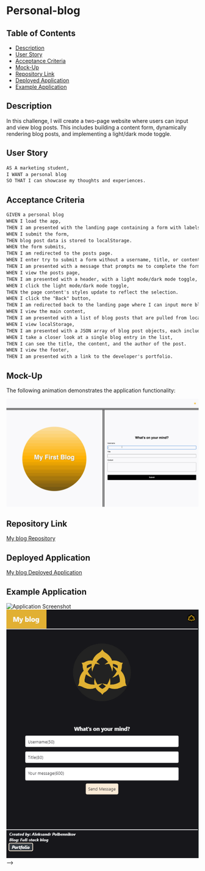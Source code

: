 # Personal-blog

## Table of Contents
- [Description](#description)
- [User Story](#user-story)
- [Acceptance Criteria](#acceptance-criteria)
- [Mock-Up](#mock-up)
- [Repository Link](#repository-link)
- [Deployed Application](#deployed-application)
- [Example Application](#example-application)

## Description
In this challenge, I will create a two-page website where users can input and view blog posts. This includes building a content form, dynamically rendering blog posts, and implementing a light/dark mode toggle.

## User Story

```md
AS A marketing student,
I WANT a personal blog
SO THAT I can showcase my thoughts and experiences.
```

## Acceptance Criteria

```md
GIVEN a personal blog
WHEN I load the app,
THEN I am presented with the landing page containing a form with labels and inputs for username, blog title, and blog content.
WHEN I submit the form,
THEN blog post data is stored to localStorage.
WHEN the form submits,
THEN I am redirected to the posts page.
WHEN I enter try to submit a form without a username, title, or content,
THEN I am presented with a message that prompts me to complete the form.
WHEN I view the posts page,
THEN I am presented with a header, with a light mode/dark mode toggle, and a "Back" button.
WHEN I click the light mode/dark mode toggle,
THEN the page content's styles update to reflect the selection.
WHEN I click the "Back" button,
THEN I am redirected back to the landing page where I can input more blog entries.
WHEN I view the main content,
THEN I am presented with a list of blog posts that are pulled from localStorage.
WHEN I view localStorage,
THEN I am presented with a JSON array of blog post objects, each including the post author's username, title of the post, and post's content.
WHEN I take a closer look at a single blog entry in the list,
THEN I can see the title, the content, and the author of the post.
WHEN I view the footer,
THEN I am presented with a link to the developer's portfolio.
```

## Mock-Up

The following animation demonstrates the application functionality:

![A user adds a blog through a form, then the post appears on the following page.](./assets/images/100-web-apis-challenge-demo.gif)

## Repository Link
[My blog Repository](https://github.com/iKeyToLife/personal-blog/)

## Deployed Application
[My blog Deployed Application](https://ikeytolife.github.io/personal-blog/)

## Example Application
![Application Screenshot](./assets/images/preview-project.gif)
![Application Screenshot](./assets/images/preview-project.png) -->